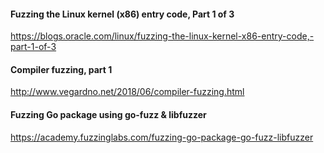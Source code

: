 #### Fuzzing the Linux kernel (x86) entry code, Part 1 of 3
https://blogs.oracle.com/linux/fuzzing-the-linux-kernel-x86-entry-code,-part-1-of-3


#### Compiler fuzzing, part 1
http://www.vegardno.net/2018/06/compiler-fuzzing.html


#### Fuzzing Go package using go-fuzz & libfuzzer
https://academy.fuzzinglabs.com/fuzzing-go-package-go-fuzz-libfuzzer
